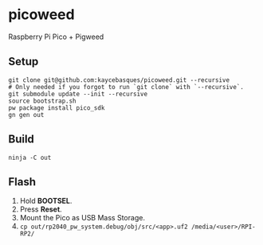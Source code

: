 # picoweed

Raspberry Pi Pico + Pigweed

## Setup

```
git clone git@github.com:kaycebasques/picoweed.git --recursive
# Only needed if you forgot to run `git clone` with `--recursive`.
git submodule update --init --recursive
source bootstrap.sh
pw package install pico_sdk
gn gen out
```

## Build

```
ninja -C out
```

## Flash

1. Hold **BOOTSEL**.
2. Press **Reset**.
3. Mount the Pico as USB Mass Storage.
4. `cp out/rp2040_pw_system.debug/obj/src/<app>.uf2 /media/<user>/RPI-RP2/`
